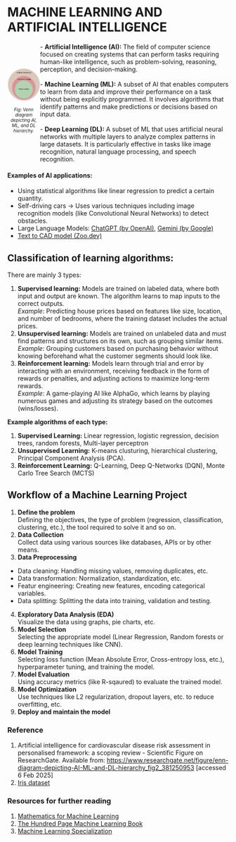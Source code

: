# MACHINE LEARNING AND ARTIFICIAL INTELLIGENCE

<div style="display: flex; align-items: center;">
    <div style="text-align: center;">
        <img src="./diagrams/enn-diagram-depicting-AI-ML-and-DL-hierarchy.png" alt="AI Venn Diagram" width="300">
        <p style="font-size: 10px;"><em>Fig: Venn diagram depicting AI, ML, and DL hierarchy.</em></p>
    </div>
    <div>
        - <strong>Artificial Intelligence (AI):</strong> The field of computer science focused on creating systems that can perform tasks requiring human-like intelligence, such as problem-solving, reasoning, perception, and decision-making.
        <br><br>
        - <strong>Machine Learning (ML):</strong> A subset of AI that enables computers to learn from data and improve their performance on a task without being explicitly programmed. It involves algorithms that identify patterns and make predictions or decisions based on input data.  
        <br><br>
        - <strong>Deep Learning (DL):</strong> A subset of ML that uses artificial neural networks with multiple layers to analyze complex patterns in large datasets. It is particularly effective in tasks like image recognition, natural language processing, and speech recognition.
    </div>
</div>

#### Examples of AI applications:
- Using statistical algorithms like linear regression to predict a certain quantity.
- Self-driving cars -> Uses various techniques including image recognition models (like Convolutional Neural Networks) to detect obstacles.
- Large Language Models: <a href="https://chatgpt.com">ChatGPT (by OpenAI)</a>, <a href="https://gemini.google.com">Gemini (by Google)</a>
- <a href="https://zoo.dev/text-to-cad">Text to CAD model (Zoo.dev)</a>

## Classification of learning algorithms:
There are mainly 3 types: <br>
1. **Supervised learning:** Models are trained on labeled data, where both input and output are known. The algorithm learns to map inputs to the correct outputs. <br>
*Example*: Predicting house prices based on features like size, location, and number of bedrooms, where the training dataset includes the actual prices.
2. **Unsupervised learning:** Models are trained on unlabeled data and must find patterns and structures on its own, such as grouping similar items. <br>
*Example*: Grouping customers based on purchasing behavior without knowing beforehand what the customer segments should look like.
3. **Reinforcement learning:** Models learn through trial and error by interacting with an environment, receiving feedback in the form of rewards or penalties, and adjusting actions to maximize long-term rewards. <br>
*Example*: A game-playing AI like AlphaGo, which learns by playing numerous games and adjusting its strategy based on the outcomes (wins/losses).

**Example algorithms of each type:** <br>
1. **Supervised Learning:** Linear regression, logistic regression, decision trees, random forests, Multi-layer perceptron
2. **Unsupervised Learning:** K-means clusturing, hierarchical clustering, Principal Component Analysis (PCA).
3. **Reinforcement Learning:** Q-Learning, Deep Q-Networks (DQN), Monte Carlo Tree Search (MCTS)

## Workflow of a Machine Learning Project
1. **Define the problem** <br>
Defining the objectives, the type of problem (regression, classification, clustering, etc.), the tool required to solve it and so on.
2. **Data Collection** <br>
Collect data using various sources like databases, APIs or by other means.
3. **Data Preprocessing** <br>
- Data cleaning: Handling missing values, removing duplicates, etc.
- Data transformation: Normalization, standardization, etc.
- Featur engineering: Creating new features, encoding categorical variables.
- Data splitting: Splitting the data into training, validation and testing.
4. **Exploratory Data Analysis (EDA)** <br>
Visualize the data using graphs, pie charts, etc.
5. **Model Selection** <br>
Selecting the appropriate model (Linear Regression, Random forests or deep learning techniques like CNN).
6. **Model Training** <br>
Selecting loss function (Mean Absolute Error, Cross-entropy loss, etc.), hyperparameter tuning, and training the model.
7. **Model Evaluation** <br>
Using accuracy metrics (like R-sqaured) to evaluate the trained model.
8. **Model Optimization** <br>
Use techniques like L2 regularization, dropout layers, etc. to reduce overfitting, etc.
9. **Deploy and maintain the model** <br>

### Reference
1. Artificial intelligence for cardiovascular disease risk assessment in personalised framework: a scoping review - Scientific Figure on ResearchGate. Available from: https://www.researchgate.net/figure/enn-diagram-depicting-AI-ML-and-DL-hierarchy_fig2_381250953 [accessed 6 Feb 2025]
2. <a href="https://www.kaggle.com/datasets/himanshunakrani/iris-dataset">Iris dataset</a>

### Resources for further reading
1. <a href="https://mml-book.github.io/book/mml-book.pdf">Mathematics for Machine Learning</a>
2. <a href="https://themlbook.com/">The Hundred Page Machine Learning Book</a>
3. <a href="https://www.coursera.org/specializations/machine-learning-introduction">Machine Learning Specialization</a>
